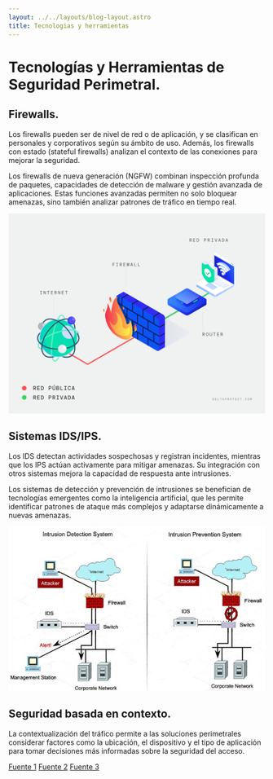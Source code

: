 ```yaml
---
layout: ../../layouts/blog-layout.astro
title: Tecnologias y herramientas
---
```


# Tecnologías y Herramientas de Seguridad Perimetral.

## Firewalls.

Los firewalls pueden ser de nivel de red o de aplicación, y se clasifican en personales y corporativos según su ámbito de uso. Además, los firewalls con estado (stateful firewalls) analizan el contexto de las conexiones para mejorar la seguridad.

Los firewalls de nueva generación (NGFW) combinan inspección profunda de paquetes, capacidades de detección de malware y gestión avanzada de aplicaciones. Estas funciones avanzadas permiten no solo bloquear amenazas, sino también analizar patrones de tráfico en tiempo real.

![Firewall.](../../assets/redesPerimetrales/Firewall.png)

## Sistemas IDS/IPS.

Los IDS detectan actividades sospechosas y registran incidentes, mientras que los IPS actúan activamente para mitigar amenazas. Su integración con otros sistemas mejora la capacidad de respuesta ante intrusiones.

Los sistemas de detección y prevención de intrusiones se benefician de tecnologías emergentes como la inteligencia artificial, que les permite identificar patrones de ataque más complejos y adaptarse dinámicamente a nuevas amenazas.

![IDS-IPS.](../../assets/redesPerimetrales/IDS-IPS.jpg)

## Seguridad basada en contexto.

La contextualización del tráfico permite a las soluciones perimetrales considerar factores como la ubicación, el dispositivo y el tipo de aplicación para tomar decisiones más informadas sobre la seguridad del acceso.

[Fuente 1](https://learn.microsoft.com/en-us/azure/cloud-adoption-framework/ready/azure-best-practices/perimeter-networks)
[Fuente 2](https://edu.gcfglobal.org/es/seguridad-en-internet/que-es-la-seguridad-en-internet/1/)
[Fuente 3](https://redesinformaticas.org/)